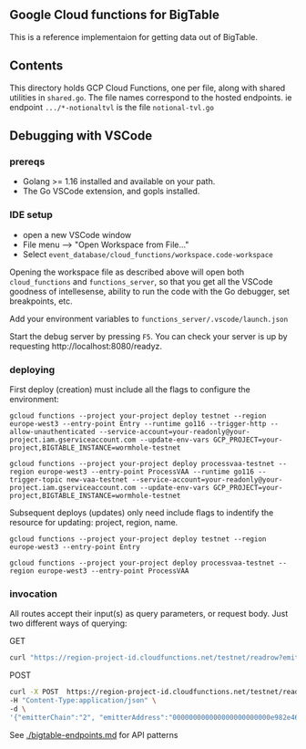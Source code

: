 ## Google Cloud functions for BigTable

This is a reference implementaion for getting data out of BigTable.

## Contents

This directory holds GCP Cloud Functions, one per file, along with shared utilities in `shared.go`. The file names correspond to the hosted endpoints. ie endpoint `.../*-notionaltvl` is the file `notional-tvl.go`

## Debugging with VSCode

### prereqs

- Golang >= 1.16 installed and available on your path.
- The Go VSCode extension, and gopls installed.

### IDE setup

- open a new VSCode window
- File menu --> "Open Workspace from File..."
- Select `event_database/cloud_functions/workspace.code-workspace`

Opening the workspace file as described above will open both `cloud_functions` and `functions_server`, so that you get all the VSCode goodness of intellesense, ability to run the code with the Go debugger, set breakpoints, etc.

Add your environment variables to `functions_server/.vscode/launch.json`

Start the debug server by pressing `F5`. You can check your server is up by requesting http://localhost:8080/readyz.

### deploying

First deploy (creation) must include all the flags to configure the environment:

    gcloud functions --project your-project deploy testnet --region europe-west3 --entry-point Entry --runtime go116 --trigger-http --allow-unauthenticated --service-account=your-readonly@your-project.iam.gserviceaccount.com --update-env-vars GCP_PROJECT=your-project,BIGTABLE_INSTANCE=wormhole-testnet

    gcloud functions --project your-project deploy processvaa-testnet --region europe-west3 --entry-point ProcessVAA --runtime go116 --trigger-topic new-vaa-testnet --service-account=your-readonly@your-project.iam.gserviceaccount.com --update-env-vars GCP_PROJECT=your-project,BIGTABLE_INSTANCE=wormhole-testnet

Subsequent deploys (updates) only need include flags to indentify the resource for updating: project, region, name.

    gcloud functions --project your-project deploy testnet --region europe-west3 --entry-point Entry

    gcloud functions --project your-project deploy processvaa-testnet --region europe-west3 --entry-point ProcessVAA

### invocation

All routes accept their input(s) as query parameters, or request body. Just two different ways of querying:

GET

```bash
curl "https://region-project-id.cloudfunctions.net/testnet/readrow?emitterChain=2&emitterAddress=000000000000000000000000e982e462b094850f12af94d21d470e21be9d0e9c&sequence=0000000000000006"
```

POST

```bash
curl -X POST  https://region-project-id.cloudfunctions.net/testnet/readrow \
-H "Content-Type:application/json" \
-d \
'{"emitterChain":"2", "emitterAddress":"000000000000000000000000e982e462b094850f12af94d21d470e21be9d0e9c", "sequence":"0000000000000006"}'

```

See [./bigtable-endpoints.md](./bigtable-endpoints.md) for API patterns
